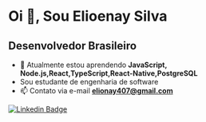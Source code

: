 # Oi 👋, Sou Elioenay Silva</h1>
## Desenvolvedor Brasileiro </h3>

- 🌱 Atualmente estou aprendendo **JavaScript, Node.js,React,TypeScript,React-Native,PostgreSQL**
- Sou estudante de engenharia de software
- 📫 Contato via e-mail **elionay407@gmail.com**

[![Linkedin Badge](https://img.shields.io/badge/LinkedIn-0077B5?style=for-the-badge&logo=linkedin&logoColor=white&link=https://www.linkedin.com/in/elioenays)](https://www.linkedin.com/in/elioenays)

